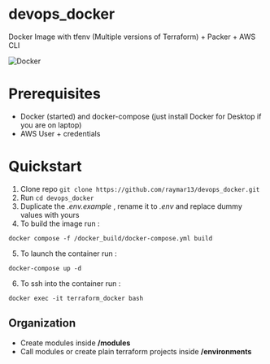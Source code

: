 # devops_docker
Docker Image with tfenv (Multiple versions of Terraform) + Packer + AWS CLI

![Docker](https://github.com/raymar13/devops_docker/workflows/Docker/badge.svg)

# Prerequisites

- Docker (started) and docker-compose (just install Docker for Desktop if you are on laptop)
- AWS User + credentials

# Quickstart

1. Clone repo `git clone https://github.com/raymar13/devops_docker.git`
2. Run `cd devops_docker`
3. Duplicate the *.env.example* , rename it to *.env* and replace dummy values with yours
4. To build the image run :
```
docker compose -f /docker_build/docker-compose.yml build
``` 
5. To launch the container run :
```
docker-compose up -d
``` 
6. To ssh into the container run :
```
docker exec -it terraform_docker bash
```

## Organization
- Create modules inside **/modules**
- Call modules or create plain terraform projects inside **/environments**